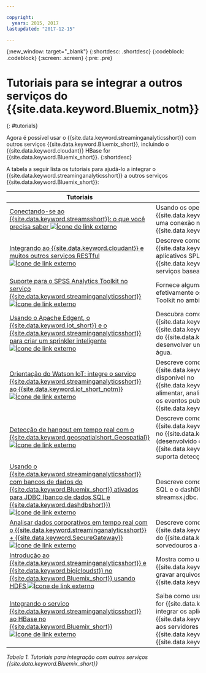 ```yaml
---

copyright:
  years: 2015, 2017
lastupdated: "2017-12-15"

---
```


<!-- Attribute definitions -->
{:new_window: target="_blank"}
{:shortdesc: .shortdesc}
{:codeblock: .codeblock}
{:screen: .screen}
{:pre: .pre}

# Tutoriais para se integrar a outros serviços do {{site.data.keyword.Bluemix_notm}}
{: #tutorials}


Agora é possível usar o {{site.data.keyword.streaminganalyticsshort}} com outros serviços {{site.data.keyword.Bluemix_short}}, incluindo o {{site.data.keyword.cloudant}} HBase for {{site.data.keyword.Bluemix_short}}.
{:shortdesc}

A tabela a seguir lista os tutoriais para ajudá-lo a integrar o {{site.data.keyword.streaminganalyticsshort}} a outros serviços {{site.data.keyword.Bluemix_short}}:


| Tutoriais | Descrição   |
|----------|--------|
| [Conectando-se ao {{site.data.keyword.streamsshort}}: o que você precisa saber ![Ícone de link externo](../../icons/launch-glyph.svg "Ícone de link externo")](https://ibm.co/2iDHfFt) | Usando os operadores do {{site.data.keyword.streamsshort}} que atendem uma conexão no {{site.data.keyword.streaminganalyticsshort}}  |
| [Integrando ao {{site.data.keyword.cloudant}} e muitos outros serviços RESTful ![Ícone de link externo](../../icons/launch-glyph.svg "Ícone de link externo")](https://developer.ibm.com/streamsdev/docs/integrating-with-cloudant-and-many-other-restful-services/) | Descreve como usar os adaptadores HTTP do {{site.data.keyword.streamsshort}} para integrar aplicativos SPL ao {{site.data.keyword.cloudant}} e a outros serviços baseados em RESTful e na web. |
| [Suporte para o SPSS Analytics Toolkit no serviço {{site.data.keyword.streaminganalyticsshort}} ![Ícone de link externo](../../icons/launch-glyph.svg "Ícone de link externo")](https://developer.ibm.com/streamsdev/docs/spss-in-bluemix-streaming-analytics-service/) | Fornece algumas dicas necessárias para usar efetivamente os operadores do SPSS Analytics Toolkit no ambiente de nuvem. |
| [Usando o Apache Edgent, o {{site.data.keyword.iot_short}} e o {{site.data.keyword.streaminganalyticsshort}} para criar um sprinkler inteligente ![Ícone de link externo](../../icons/launch-glyph.svg "Ícone de link externo")](https://developer.ibm.com/bluemix/2016/06/01/better-analytics-with-apache-quarks/)| Descubra como combinar o Apache Edgent, o {{site.data.keyword.streaminganalyticsshort}}, o {{site.data.keyword.iot_short}} e outros serviços do {{site.data.keyword.Bluemix_short}} para desenvolver uma solução de conservação de água. |
| [Orientação do Watson IoT: integre o serviço {{site.data.keyword.streaminganalyticsshort}} ao {{site.data.keyword.iot_short_notm}} ![Ícone de link externo](../../icons/launch-glyph.svg "Ícone de link externo")](https://developer.ibm.com/recipes/tutorials/integrate-ibm-streaming-analytics-service-with-watson-iot-platform/)| Descreve como usar o serviço {{site.data.keyword.streaminganalyticsshort}}, disponível no {{site.data.keyword.Bluemix_short}}, para alimentar, analisar e correlacionar rapidamente os eventos publicados por dispositivos IoT no {{site.data.keyword.iot_short_notm}}.|
| [Detecção de hangout em tempo real com o {{site.data.keyword.geospatialshort_Geospatial}} ![Ícone de link externo](../../icons/launch-glyph.svg "Ícone de link externo")](https://developer.ibm.com/bluemix/2016/05/27/real-time-hangout-detection/)	| Descreve como o serviço {{site.data.keyword.geospatialshort_Geospatial}} no {{site.data.keyword.Bluemix_short}} (desenvolvido com o {{site.data.keyword.streaminganalyticsshort}}) suporta detecção de hangout em tempo real.|
| [Usando o {{site.data.keyword.streaminganalyticsshort}} com bancos de dados do {{site.data.keyword.Bluemix_short}} ativados para JDBC (banco de dados SQL e {{site.data.keyword.dashdbshort}}) ![Ícone de link externo](../../icons/launch-glyph.svg "Ícone de link externo")](https://developer.ibm.com/bluemix/2016/01/26/streaming-analytics-with-jdbc-enabled-databases/)	| Descreve como integrar com o banco de dados SQL e o dashDB usando o kit de ferramentas streamsx.jdbc.	|
| [Analisar dados corporativos em tempo real com o {{site.data.keyword.streaminganalyticsshort}} + {{site.data.keyword.SecureGateway}} ![Ícone de link externo](../../icons/launch-glyph.svg "Ícone de link externo")](https://developer.ibm.com/bluemix/2016/02/17/analyze-enterprise-data-with-streaming-analytics-secure-gateway/) | Descreve como conectar um túnel do {{site.data.keyword.SecureGateway}} a origens do {{site.data.keyword.streamsshort}} e sorvedouros a dados em movimento.	|
| [Introdução ao {{site.data.keyword.streaminganalyticsshort}} e {{site.data.keyword.bigicloudst}} no {{site.data.keyword.Bluemix_short}} usando HDFS ![Ícone de link externo](../../icons/launch-glyph.svg "Ícone de link externo")](https://developer.ibm.com/bluemix/2016/02/26/streaming-analytics-and-biginsights-using-hdfs/)	| Mostra como usar os operadores do {{site.data.keyword.streamsshort}} para ler e gravar arquivos no HDFS no {{site.data.keyword.Bluemix_short}}.	|
| [Integrando o serviço {{site.data.keyword.streaminganalyticsshort}} ao HBase no {{site.data.keyword.Bluemix_short}} ![Ícone de link externo](../../icons/launch-glyph.svg "Ícone de link externo")](https://developer.ibm.com/streamsdev/docs/integrating-streams-biginsights-hbase-service-bluemix/)| Saiba como usar o kit de ferramentas do HBase for {{site.data.keyword.Bluemix_short}} para integrar os aplicativos {{site.data.keyword.streaminganalyticsshort}} aos servidores HBase no {{site.data.keyword.bigicloudst}} no {{site.data.keyword.Bluemix_short}}.	|

*Tabela 1. Tutoriais para integração com outros serviços {{site.data.keyword.Bluemix_short}}*
